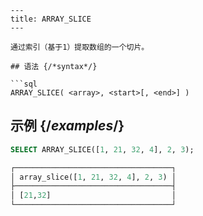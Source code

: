 ```
---
title: ARRAY_SLICE
---

通过索引（基于1）提取数组的一个切片。

## 语法 {/*syntax*/}

```sql
ARRAY_SLICE( <array>, <start>[, <end>] )
```

## 示例 {/*examples*/}

```sql
SELECT ARRAY_SLICE([1, 21, 32, 4], 2, 3);

┌───────────────────────────────────┐
│ array_slice([1, 21, 32, 4], 2, 3) │
├───────────────────────────────────┤
│ [21,32]                           │
└───────────────────────────────────┘
```
```